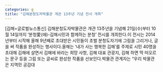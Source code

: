 ```yaml
---
categories: g
title: "김해분청도자박물관 개관 13주년 기념 전시 개최"
---
```

[김해=글로벌뉴스통신] 김해분청도자박물관은 개관 13주년을 기념해 21일(수)부터 10월 14일까지 ‘분청愛(애)-김해시민과 함께하는 분청’ 전시를 개최한다.이 전시는 2014년부터 시작해 올해 9년째로 초대받은 시민들이 초벌 분청도자기에 그림을 그리거나, 글을 써 작품을 완성하는 행사이다.올해는 ‘내가 사는 행복한 김해’를 주제로 시민 40명을 초대해 김해에 살면서 김해에 바라는 희망 사항, 김해 대표 관광지, 김해 하면 딱 떠오르는 문구 등을 그림 또는 글씨로 완성한 작품을 선보인다.박물관 관계자는 “우리 박물관은 지역민 공감대
